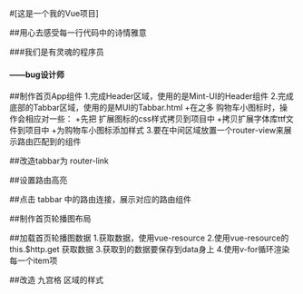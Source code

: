 #[这是一个我的Vue项目]

##用心去感受每一行代码中的诗情雅意

###我们是有灵魂的程序员

####  ——bug设计师


##制作首页App组件
1.完成Header区域，使用的是Mint-UI的Header组件
2.完成底部的Tabbar区域，使用的是MUI的Tabbar.html
 +在之多 购物车小图标时，操作会相应对一些：
 +先把 扩展图标的css样式拷贝到项目中
 +拷贝扩展字体库ttf文件到项目中
 +为购物车小图标添加样式
3.要在中间区域放置一个router-view来展示路由匹配到的组件


##改造tabbar为 router-link

##设置路由高亮

##点击 tabbar 中的路由连接，展示对应的路由组件

##制作首页轮播图布局

##加载首页轮播图数据
1.获取数据，使用vue-resource
2.使用vue-resource的this.$http.get 获取数据
3.获取到的数据要保存到data身上
4.使用v-for循环渲染每一个item项

##改造 九宫格 区域的样式

